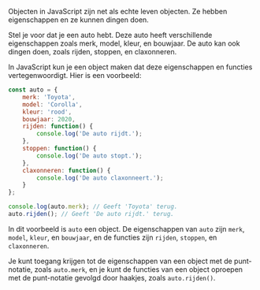 Objecten in JavaScript zijn net als echte leven objecten. Ze hebben eigenschappen en ze kunnen dingen doen.

Stel je voor dat je een auto hebt. Deze auto heeft verschillende eigenschappen zoals merk, model, kleur, en bouwjaar. De auto kan ook dingen doen, zoals rijden, stoppen, en claxonneren. 

In JavaScript kun je een object maken dat deze eigenschappen en functies vertegenwoordigt. Hier is een voorbeeld:

```javascript
const auto = {
    merk: 'Toyota',
    model: 'Corolla',
    kleur: 'rood',
    bouwjaar: 2020,
    rijden: function() {
        console.log('De auto rijdt.');
    },
    stoppen: function() {
        console.log('De auto stopt.');
    },
    claxonneren: function() {
        console.log('De auto claxonneert.');
    }
};

console.log(auto.merk); // Geeft 'Toyota' terug.
auto.rijden(); // Geeft 'De auto rijdt.' terug.
```

In dit voorbeeld is `auto` een object. De eigenschappen van `auto` zijn `merk`, `model`, `kleur`, en `bouwjaar`, en de functies zijn `rijden`, `stoppen`, en `claxonneren`. 

Je kunt toegang krijgen tot de eigenschappen van een object met de punt-notatie, zoals `auto.merk`, en je kunt de functies van een object oproepen met de punt-notatie gevolgd door haakjes, zoals `auto.rijden()`.
